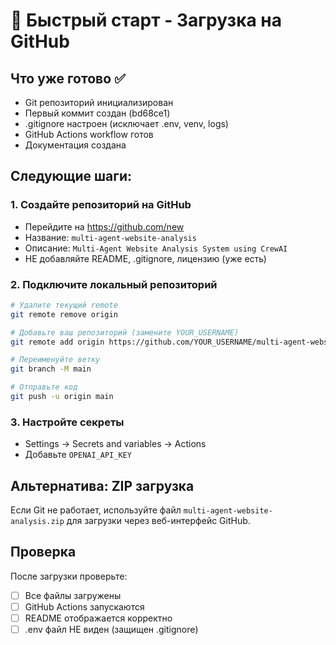 # 🚀 Быстрый старт - Загрузка на GitHub

## Что уже готово ✅
- Git репозиторий инициализирован
- Первый коммит создан (bd68ce1)
- .gitignore настроен (исключает .env, venv, logs)
- GitHub Actions workflow готов
- Документация создана

## Следующие шаги:

### 1. Создайте репозиторий на GitHub
- Перейдите на https://github.com/new
- Название: `multi-agent-website-analysis`
- Описание: `Multi-Agent Website Analysis System using CrewAI`
- НЕ добавляйте README, .gitignore, лицензию (уже есть)

### 2. Подключите локальный репозиторий
```bash
# Удалите текущий remote
git remote remove origin

# Добавьте ваш репозиторий (замените YOUR_USERNAME)
git remote add origin https://github.com/YOUR_USERNAME/multi-agent-website-analysis.git

# Переименуйте ветку
git branch -M main

# Отправьте код
git push -u origin main
```

### 3. Настройте секреты
- Settings → Secrets and variables → Actions
- Добавьте `OPENAI_API_KEY`

## Альтернатива: ZIP загрузка
Если Git не работает, используйте файл `multi-agent-website-analysis.zip` для загрузки через веб-интерфейс GitHub.

## Проверка
После загрузки проверьте:
- [ ] Все файлы загружены
- [ ] GitHub Actions запускаются
- [ ] README отображается корректно
- [ ] .env файл НЕ виден (защищен .gitignore)
